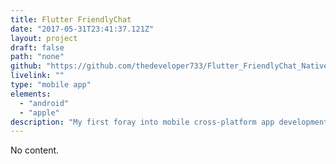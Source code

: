 ```yaml
---
title: Flutter FriendlyChat
date: "2017-05-31T23:41:37.121Z"
layout: project
draft: false
path: "none"
github: "https://github.com/thedeveloper733/Flutter_FriendlyChat_Native_App"
livelink: ""
type: "mobile app"
elements:
  - "android"
  - "apple"
description: "My first foray into mobile cross-platform app development with Dart and Flutter. This project simulates a user interface for sending messages."
---
```


No content.